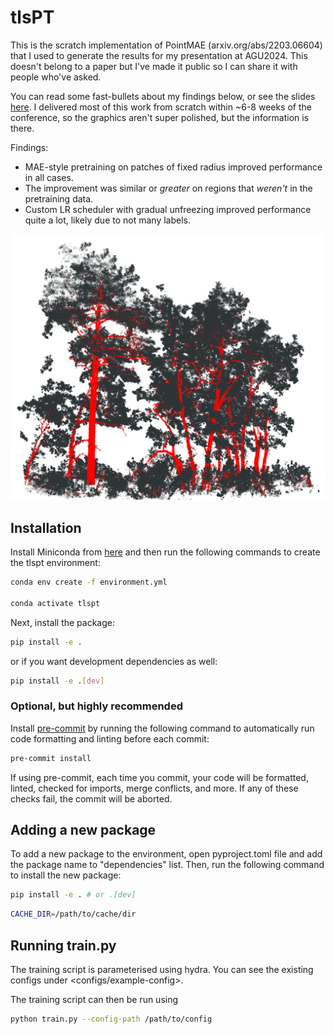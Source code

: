 # tlsPT

This is the scratch implementation of PointMAE (arxiv.org/abs/2203.06604) that I used to generate the results for my presentation at AGU2024. This doesn't belong to a paper but I've made it public so I can share it with people who've asked.

You can read some fast-bullets about my findings below, or see the slides [here](https://docs.google.com/presentation/d/1nZ2_TzjnOq7FMeOqkhAYEYjJ7wfqbaLoSft4on0UXvE/edit?usp=sharing). I delivered most of this work from scratch within ~6-8 weeks of the conference, so the graphics aren't super polished, but the information is there.

Findings:
- MAE-style pretraining on patches of fixed radius improved performance in all cases.
- The improvement was similar or *greater* on regions that *weren't* in the pretraining data.
- Custom LR scheduler with gradual unfreezing improved performance quite a lot, likely due to not many labels.


![Alt text for the image](splash.PNG)

## Installation

Install Miniconda from [here](https://docs.conda.io/en/latest/miniconda.html) and then run the following commands to create the tlspt environment:

```bash
conda env create -f environment.yml

conda activate tlspt
```

Next, install the package:

```bash
pip install -e .
```

or if you want development dependencies as well:

```bash
pip install -e .[dev]
```

### Optional, but highly recommended

Install [pre-commit](https://pre-commit.com/) by running the following command to automatically run code formatting and linting before each commit:

```bash
pre-commit install
```

If using pre-commit, each time you commit, your code will be formatted, linted, checked for imports, merge conflicts, and more. If any of these checks fail, the commit will be aborted.

## Adding a new package

To add a new package to the environment, open pyproject.toml file and add the package name to "dependencies" list. Then, run the following command to install the new package:

```bash
pip install -e . # or .[dev]
```

```bash
CACHE_DIR=/path/to/cache/dir
```

## Running train.py
The training script is parameterised using hydra. You can see the existing configs under <configs/example-config>.

The training script can then be run using

```bash
python train.py --config-path /path/to/config
```
